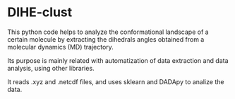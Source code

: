 # DIHE-clust

This python code helps to analyze the conformational landscape of a certain molecule by extracting the dihedrals angles obtained from a molecular dynamics (MD) trajectory.

Its purpose is mainly related with automatization of data extraction and data analysis, using other libraries.

It reads .xyz and .netcdf files, and uses sklearn and DADApy to analize the data.
